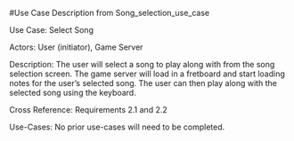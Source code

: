 #Use Case Description from Song_selection_use_case

Use Case: Select Song

Actors: User (initiator), Game Server

Description: The user will select a song to play along with from the song selection screen. The game server will load in a fretboard and start loading notes for the user’s selected song. The user can then play along with the selected song using the keyboard.

Cross Reference: Requirements 2.1 and 2.2

Use-Cases: No prior use-cases will need to be completed.
